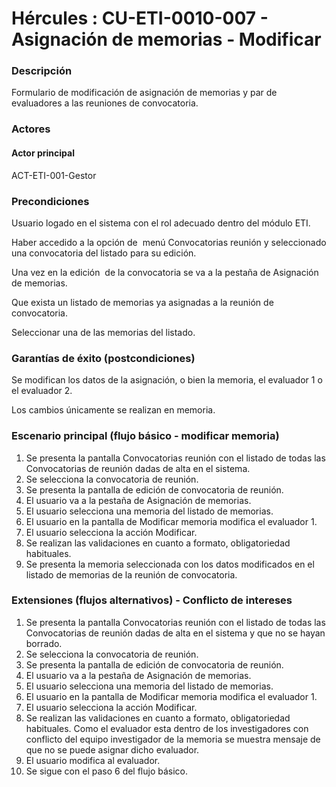 # Hércules : CU\-ETI\-0010\-007 \- Asignación de memorias \- Modificar



### Descripción

Formulario de modificación de asignación de memorias y par de evaluadores a las reuniones de convocatoria.

### Actores

#### Actor principal

ACT\-ETI\-001\-Gestor

### Precondiciones

Usuario logado en el sistema con el rol adecuado dentro del módulo ETI.

Haber accedido a la opción de  menú Convocatorias reunión y seleccionado una convocatoria del listado para su edición.

Una vez en la edición  de la convocatoria se va a la pestaña de Asignación de memorias.

Que exista un listado de memorias ya asignadas a la reunión de convocatoria.

Seleccionar una de las memorias del listado.

### Garantías de éxito (postcondiciones)

Se modifican los datos de la asignación, o bien la memoria, el evaluador 1 o el evaluador 2\.

Los cambios únicamente se realizan en memoria.

### Escenario principal (flujo básico \- modificar memoria)

1. Se presenta la pantalla Convocatorias reunión con el listado de todas las Convocatorias de reunión dadas de alta en el sistema.
2. Se selecciona la convocatoria de reunión.
3. Se presenta la pantalla de edición de convocatoria de reunión.
4. El usuario va a la pestaña de Asignación de memorias.
5. El usuario selecciona una memoria del listado de memorias.
6. El usuario en la pantalla de Modificar memoria modifica el evaluador 1\.
7. El usuario selecciona la acción Modificar.
8. Se realizan las validaciones en cuanto a formato, obligatoriedad habituales.
9. Se presenta la memoria seleccionada con los datos modificados en el listado de memorias de la reunión de convocatoria.

### Extensiones (flujos alternativos) \- Conflicto de intereses

1. Se presenta la pantalla Convocatorias reunión con el listado de todas las Convocatorias de reunión dadas de alta en el sistema y que no se hayan borrado.
2. Se selecciona la convocatoria de reunión.
3. Se presenta la pantalla de edición de convocatoria de reunión.
4. El usuario va a la pestaña de Asignación de memorias.
5. El usuario selecciona una memoria del listado de memorias.
6. El usuario en la pantalla de Modificar memoria modifica el evaluador 1\.
7. El usuario selecciona la acción Modificar.
8. Se realizan las validaciones en cuanto a formato, obligatoriedad habituales. Como el evaluador esta dentro de los investigadores con conflicto del equipo investigador de la memoria se muestra mensaje de que no se puede asignar dicho evaluador.
9. El usuario modifica al evaluador.
10. Se sigue con el paso 6 del flujo básico.




